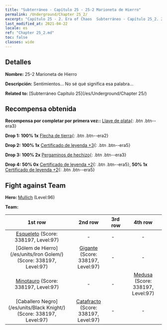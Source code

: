 ```yaml
---
title: "Subterráneo - Capítulo 25 - 25-2 Marioneta de Hierro"
permalink: /Underground/Chapter 25_2/
excerpt: "Capítulo 25 - 2. Era of Chaos  Subterráneo - Capítulo 25_2. 25-2 Marioneta de Hierro"
last_modified_at: 2021-04-22
locale: es
ref: "Chapter 25_2.md"
toc: false
classes: wide
---
```


## Detalles

 **Nombre:** 25-2 Marioneta de Hierro

 **Descripción:** Sentimientos... No sé qué significa esa palabra...

 **Related to:** [Subterráneo Capítulo 25](/es/Underground/Chapter 25/)

## Recompensa obtenida

 **Recompensa por completar por primera vez::** [Llave de plata](/ItemsES/con_693/){: .btn .btn--era3}

 **Drop 1:** **100% 1x** [Flecha de tierra](/ItemsES/her_464/){: .btn .btn--era2}

 **Drop 2:** **100% 1x** [Certificado de leyenda +3](/ItemsES/mat_88/){: .btn .btn--era5}

 **Drop 3:** **100% 2x** [Pergaminos de hechizo](/ItemsES/con_694/){: .btn .btn--era3}

 **Drop 4:** **50% 0x** [Certificado de leyenda +2](/ItemsES/mat_81/){: .btn .btn--era5}, **50% 1x** [Certificado de leyenda +2](/ItemsES/mat_81/){: .btn .btn--era5}


## Fight against Team
 **Hero:** [Mullich](/es/heroes/Mullich/) (Level:96)

 **Team:**


  | 1st row | 2nd row | 3rd row | 4th row |
  |:----:|:----:|:----|:----:|
  | [Esqueleto](/es/units/Skeleton/) (Score: 338197, Level:97)  | - | - | - |
  | [Gólem de Hierro](/es/units/Iron Golem/) (Score: 338197, Level:97)  | [Gigante](/es/units/Giant/) (Score: 338197, Level:97)  | - | - |
  | [Minotauro](/es/units/Minotaur/) (Score: 338197, Level:97)  | - | - | [Medusa](/es/units/Medusa/) (Score: 338197, Level:97)  |
  | [Caballero Negro](/es/units/Black Knight/) (Score: 338197, Level:97)  | [Catafracto](/es/units/Cavalier/) (Score: 338197, Level:97)  | - | - |



